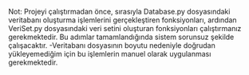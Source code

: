 Not: Projeyi çalıştırmadan önce, sırasıyla Database.py dosyasındaki veritabanı oluşturma işlemlerini gerçekleştiren fonksiyonları, 
ardından VeriSet.py dosyasındaki veri setini oluşturan fonksiyonları çalıştırmanız gerekmektedir. Bu adımlar tamamlandığında 
sistem sorunsuz şekilde çalışacaktır.
-Veritabanı dosyasının boyutu nedeniyle doğrudan yükleyemediğim için bu işlemlerin manuel olarak 
uygulanması gerekmektedir.
